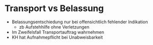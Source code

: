 # Transport vs Belassung
+ Belassungsentschiedung nur bei offensichtlich fehlender Indikation
  + zb Aufstehhilfe ohne Verletzungen
+ Im Zweifelsfall Transportauftrag wahrnehmen
+ KH hat Aufnahmepflicht bei Unabweisbarkeit